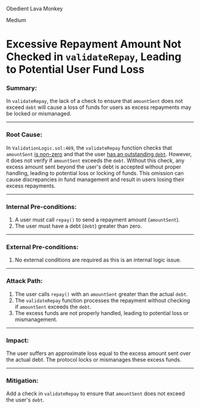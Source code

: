 Obedient Lava Monkey

Medium

# Excessive Repayment Amount Not Checked in `validateRepay`, Leading to Potential User Fund Loss

### Summary:
In `validateRepay`, the lack of a check to ensure that `amountSent` does not exceed `debt` will cause a loss of funds for users as excess repayments may be locked or mismanaged.

---

### Root Cause:
In `ValidationLogic.sol:469`, the `validateRepay` function checks that `amountSent` [is non-zero](https://github.com/sherlock-audit/2025-01-aave-v3-3/blob/8da00c84076db02af24bfe20cc6b99e6738f743f/aave-v3-origin/src/contracts/protocol/libraries/logic/ValidationLogic.sol#L294) and that the user [has an outstanding `debt`](https://github.com/sherlock-audit/2025-01-aave-v3-3/blob/8da00c84076db02af24bfe20cc6b99e6738f743f/aave-v3-origin/src/contracts/protocol/libraries/logic/ValidationLogic.sol#L308). However, it does not verify if `amountSent` exceeds the `debt`. Without this check, any excess amount sent beyond the user's debt is accepted without proper handling, leading to potential loss or locking of funds. This omission can cause discrepancies in fund management and result in users losing their excess repayments.

---

### Internal Pre-conditions:
1. A user must call `repay()` to send a repayment amount (`amountSent`).
2. The user must have a debt (`debt`) greater than zero.

---

### External Pre-conditions:
1. No external conditions are required as this is an internal logic issue.

---

### Attack Path:
1. The user calls `repay()` with an `amountSent` greater than the actual `debt`.
2. The `validateRepay` function processes the repayment without checking if `amountSent` exceeds the `debt`.
3. The excess funds are not properly handled, leading to potential loss or mismanagement.

---

### Impact:
The user suffers an approximate loss equal to the excess amount sent over the actual debt. The protocol locks or mismanages these excess funds.

---

### Mitigation:
Add a check in `validateRepay` to ensure that `amountSent` does not exceed the user's `debt`.